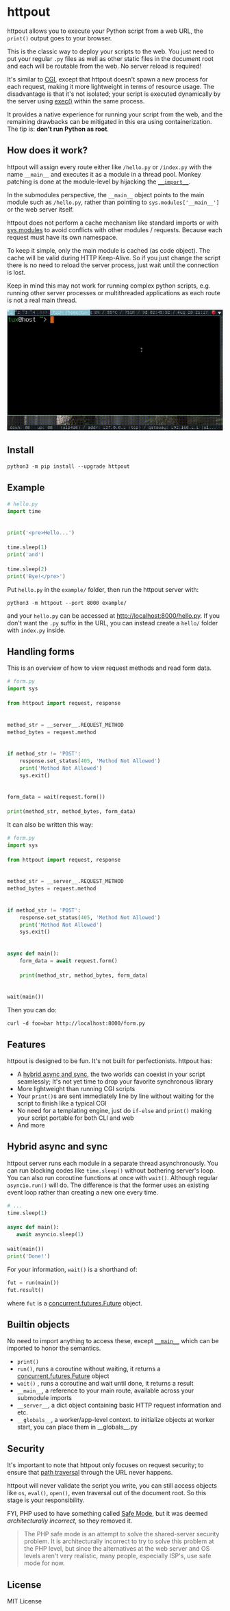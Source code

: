 # httpout
httpout allows you to execute your Python script from a web URL, the `print()` output goes to your browser.

This is the classic way to deploy your scripts to the web.
You just need to put your regular `.py` files as well as other static files in the document root and each will be routable from the web. No server reload is required!

It's similar to [CGI](https://en.wikipedia.org/wiki/Common_Gateway_Interface), except that httpout doesn't spawn a new process for each request,
making it more lightweight in terms of resource usage.
The disadvantage is that it's not isolated; your script is executed dynamically by the server using [exec()](https://docs.python.org/3/library/functions.html#exec) within the same process.

It provides a native experience for running your script from the web,
and the remaining drawbacks can be mitigated in this era using containerization. The tip is: **don't run Python as root**.

## How does it work?
httpout will assign every route either like `/hello.py` or `/index.py` with the name `__main__` and executes it as a module in a thread pool.
Monkey patching is done at the module-level by hijacking the [`__import__`](https://docs.python.org/3/library/functions.html#import__).

In the submodules perspective, the `__main__` object points to the main module such as `/hello.py`, rather than pointing to `sys.modules['__main__']` or the web server itself.

httpout does not perform a cache mechanism like standard imports or with [sys.modules](https://docs.python.org/3/library/sys.html#sys.modules) to avoid conflicts with other modules / requests. Because each request must have its own namespace.

To keep it simple, only the main module is cached (as code object).
The cache will be valid during HTTP Keep-Alive.
So if you just change the script there is no need to reload the server process, just wait until the connection is lost.

Keep in mind this may not work for running complex python scripts,
e.g. running other server processes or multithreaded applications as each route is not a real main thread.

![httpout](https://raw.githubusercontent.com/nggit/httpout/main/example/static/hello.gif)

## Install
```
python3 -m pip install --upgrade httpout
```

## Example
```python
# hello.py
import time


print('<pre>Hello...')

time.sleep(1)
print('and')

time.sleep(2)
print('Bye!</pre>')
```

Put `hello.py` in the `example/` folder, then run the httpout server with:
```
python3 -m httpout --port 8000 example/
```

and your `hello.py` can be accessed at [http://localhost:8000/hello.py](http://localhost:8000/hello.py).
If you don't want the `.py` suffix in the URL, you can instead create a `hello/` folder with `index.py` inside.

## Handling forms
This is an overview of how to view request methods and read form data.

```python
# form.py
import sys

from httpout import request, response


method_str = __server__.REQUEST_METHOD
method_bytes = request.method


if method_str != 'POST':
    response.set_status(405, 'Method Not Allowed')
    print('Method Not Allowed')
    sys.exit()


form_data = wait(request.form())

print(method_str, method_bytes, form_data)
```

It can also be written this way:
```python
# form.py
import sys

from httpout import request, response


method_str = __server__.REQUEST_METHOD
method_bytes = request.method


if method_str != 'POST':
    response.set_status(405, 'Method Not Allowed')
    print('Method Not Allowed')
    sys.exit()


async def main():
    form_data = await request.form()

    print(method_str, method_bytes, form_data)


wait(main())
```

Then you can do:
```
curl -d foo=bar http://localhost:8000/form.py
```

## Features
httpout is designed to be fun. It's not built for perfectionists. httpout has:
- A [hybrid async and sync](#hybrid-async-and-sync), the two worlds can coexist in your script seamlessly; It's not yet time to drop your favorite synchronous library
- More lightweight than running CGI scripts
- Your `print()`s are sent immediately line by line without waiting for the script to finish like a typical CGI
- No need for a templating engine, just do `if-else` and `print()` making your script portable for both CLI and web
- And more

## Hybrid async and sync
httpout server runs each module in a separate thread asynchronously. You can run blocking codes like `time.sleep()` without bothering server's loop.
You can also run coroutine functions at once with `wait()`. Although regular `asyncio.run()` will do. The difference is that the former uses an existing event loop rather than creating a new one every time.

```python
# ...
time.sleep(1)

async def main():
   await asyncio.sleep(1)

wait(main())
print('Done!')
```

For your information, `wait()` is a shorthand of:
```python
fut = run(main())
fut.result()
```

where `fut` is a [concurrent.futures.Future](https://docs.python.org/3/library/concurrent.futures.html#concurrent.futures.Future) object.

## Builtin objects
No need to import anything to access these, except [`__main__`](https://docs.python.org/3/library/__main__.html) which can be imported to honor the semantics.
- `print()`
- `run()`, runs a coroutine without waiting, it returns a [concurrent.futures.Future](https://docs.python.org/3/library/concurrent.futures.html#concurrent.futures.Future) object
- `wait()` , runs a coroutine and wait until done, it returns a result
- `__main__`, a reference to your main route, available across your submodule imports
- `__server__`, a dict object containing basic HTTP request information and etc.
- `__globals__`, a worker/app-level context. to initialize objects at worker start, you can place them in \_\_globals\_\_.py

## Security
It's important to note that httpout only focuses on request security;
to ensure that [path traversal](https://en.wikipedia.org/wiki/Directory_traversal_attack) through the URL never happens.

httpout will never validate the script you write,
you can still access objects like `os`, `eval()`, `open()`, even traversal out of the document root.
So this stage is your responsibility.

FYI, PHP used to have something called [Safe Mode](https://web.archive.org/web/20201014032613/https://www.php.net/manual/en/features.safe-mode.php), but it was deemed *architecturally incorrect*, so they removed it.

> The PHP safe mode is an attempt to solve the shared-server security problem.
> It is architecturally incorrect to try to solve this problem at the PHP level,
> but since the alternatives at the web server and OS levels aren't very realistic,
> many people, especially ISP's, use safe mode for now.

## License
MIT License
